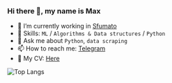 ### Hi there 👋, my name is Max

- 🔭 I’m currently working in [Sfumato](https://www.linkedin.com/company/sfumatocorp/)
- 🦾 Skills: `ML` / `Algorithms & Data structures` / `Python`
- 💬 Ask me about `Python`, `data scraping`
- 📫 How to reach me: [Telegram](https://t.me/kazionovm)
- 📄 My CV: [Here](https://drive.google.com/file/d/1rRz-QKuSgfIpsh79LBhr108vS-bkbrmN/view?usp=sharing)

![Top Langs](https://github-readme-stats.vercel.app/api/top-langs/?username=kazionovm&layout=compact&theme=algolia)
